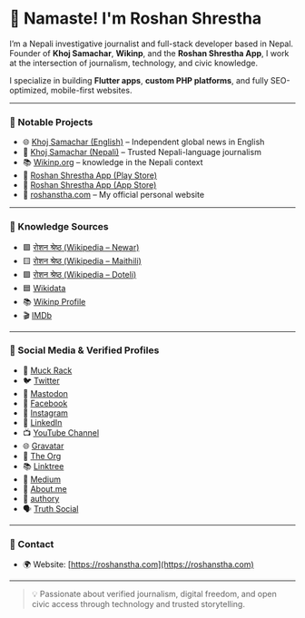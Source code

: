 # 👋 Namaste! I'm Roshan Shrestha

I’m a Nepali investigative journalist and full-stack developer based in Nepal.  
Founder of **Khoj Samachar**, **Wikinp**, and the **Roshan Shrestha App**, I work at the intersection of journalism, technology, and civic knowledge.

I specialize in building **Flutter apps**, **custom PHP platforms**, and fully SEO-optimized, mobile-first websites.

---

### 📰 Notable Projects

- 🌐 [Khoj Samachar (English)](https://english.khojsamachar.com) – Independent global news in English  
- 📰 [Khoj Samachar (Nepali)](https://khojsamachar.com) – Trusted Nepali-language journalism  
- 📚 [Wikinp.org](https://wikinp.org) – knowledge in the Nepali context  
- 📱 [Roshan Shrestha App (Play Store)](https://play.google.com/store/apps/details?id=com.roshan.shrestha.roshan)  
- 📱 [Roshan Shrestha App (App Store)](https://apps.apple.com/in/app/roshan-shrestha/id6741786030)  
- 👤 [roshanstha.com](https://roshanstha.com) – My official personal website

---

### 🧠 Knowledge Sources

- 🟩 [रोशन श्रेष्ठ (Wikipedia – Newar)](https://new.wikipedia.org/wiki/%E0%A4%B0%E0%A5%8B%E0%A4%B6%E0%A4%A8_%E0%A4%B6%E0%A5%8D%E0%A4%B0%E0%A5%87%E0%A4%B7%E0%A5%8D%E0%A4%A0)
- 🟨 [रोशन श्रेष्ठ (Wikipedia – Maithili)](https://mai.wikipedia.org/wiki/%E0%A4%B0%E0%A5%8B%E0%A4%B6%E0%A4%A8_%E0%A4%B6%E0%A5%8D%E0%A4%B0%E0%A5%87%E0%A4%B7%E0%A5%8D%E0%A4%A0)
- 🟪 [रोशन श्रेष्ठ (Wikipedia – Doteli)](https://dty.wikipedia.org/wiki/%E0%A4%B0%E0%A5%8B%E0%A4%B6%E0%A4%A8_%E0%A4%B6%E0%A5%8D%E0%A4%B0%E0%A5%87%E0%A4%B7%E0%A5%8D%E0%A4%A0)
- 🟦 [Wikidata](https://www.wikidata.org/wiki/Q134291151)
- 📚 [Wikinp Profile](https://wikinp.org/wiki/roshan-shrestha)
- 🎬 [IMDb](https://www.imdb.com/name/nm17342721/)

---

### 🔗 Social Media & Verified Profiles

- 📰 [Muck Rack](https://muckrack.com/roshan-shrestha)
- 🐦 [Twitter](https://x.com/roshantwit3)
- 💬 [Mastodon](https://mastodon.social/@roshanshrestha)
- 👥 [Facebook](https://www.facebook.com/roshanshresthaofficial)
- 📸 [Instagram](https://www.instagram.com/roshanshrestha.ig/)
- 🔗 [LinkedIn](https://www.linkedin.com/in/roshanshresthaofficial/)
- 📺 [YouTube Channel](https://www.youtube.com/@roshanshrestha-official)
- 🌐 [Gravatar](https://gravatar.com/roshanshresthajournalist)
- 🏢 [The Org](https://theorg.com/org/khoj-samachar/org-chart/roshan-shrestha)
- 📚 [Linktree](https://linktr.ee/roshanshresthaofficial)
- 📰 [Medium](https://medium.com/@roshanjourno)
- 🧭 [About.me](https://about.me/roshan-shrestha-journalist)
- 💬 [authory](https://authory.com/RoshanShrestha0)
- 🗣 [Truth Social](https://truthsocial.com/@roshanshrestha)


---

### 📧 Contact
- 🌍 Website: [https://roshanstha.com](https://roshanstha.com)

---

> 💡 Passionate about verified journalism, digital freedom, and open civic access through technology and trusted storytelling.
